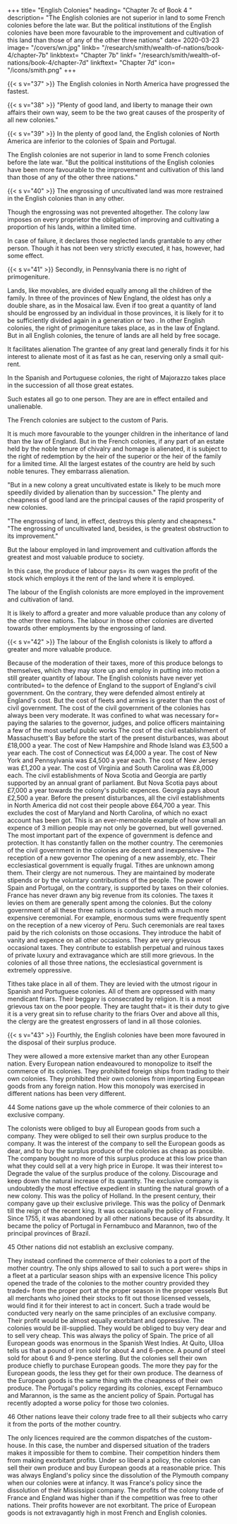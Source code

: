 +++
title=  "English Colonies"
heading=  "Chapter 7c of Book 4 "
description=  "The English colonies are not superior in land to some French colonies before the late war. But the political institutions of the English colonies have been more favourable to the improvement and cultivation of this land than those of any of the other three nations"
date=  2020-03-23
image=  "/covers/wn.jpg"
linkb=  "/research/smith/wealth-of-nations/book-4/chapter-7b"
linkbtext=  "Chapter 7b"
linkf=  "/research/smith/wealth-of-nations/book-4/chapter-7d"
linkftext=  "Chapter 7d"
icon=  "/icons/smith.png"
+++ 


{{< s v="37" >}} The English colonies in North America have progressed the fastest.

{{< s v="38" >}} "Plenty of good land, and liberty to manage their own affairs their own way, seem to be the two great causes of the prosperity of all new colonies."

{{< s v="39" >}} In the plenty of good land, the English colonies of North America are inferior to the colonies of Spain and Portugal.

The English colonies are not superior in land to some French colonies before the late war. "But the political institutions of the English colonies have been more favourable to the improvement and cultivation of this land than those of any of the other three nations."


{{< s v="40" >}} The engrossing of uncultivated land was more restrained in the English colonies than in any other.

Though the engrossing was not prevented altogether.
The colony law imposes on every proprietor the obligation of improving and cultivating a proportion of his lands, within a limited time.

In case of failure, it declares those neglected lands grantable to any other person.
Though it has not been very strictly executed, it has, however, had some effect.


{{< s v="41" >}} Secondly, in Pennsylvania there is no right of primogeniture.

Lands, like movables, are divided equally among all the children of the family.
In three of the provinces of New England, the oldest has only a double share, as in the Mosaical law.
    Even if too great a quantity of land should be engrossed by an individual in those provinces, it is likely for it to be sufficiently divided again in a generation or two .
In other English colonies, the right of primogeniture takes place, as in the law of England.
But in all English colonies, the tenure of lands are all held by free socage.

It facilitates alienation
The grantee of any great land generally finds it for his interest to alienate most of it as fast as he can, reserving only a small quit-rent.

In the Spanish and Portuguese colonies, the right of Majorazzo takes place in the succession of all those great estates.

Such estates all go to one person.
They are are in effect entailed and unalienable.

The French colonies are subject to the custom of Paris.

It is much more favourable to the younger children in the inheritance of land than the law of England.
But in the French colonies, if any part of an estate held by the noble tenure of chivalry and homage is alienated, it is subject to the right of redemption by the heir of the superior or the heir of the family for a limited time.
All the largest estates of the country are held by such noble tenures.
    They embarrass alienation.

"But in a new colony a great uncultivated estate is likely to be much more speedily divided by alienation than by succession."
The plenty and cheapness of good land are the principal causes of the rapid prosperity of new colonies.

"The engrossing of land, in effect, destroys this plenty and cheapness."
"The engrossing of uncultivated land, besides, is the greatest obstruction to its improvement."

But the labour employed in land improvement and cultivation affords the greatest and most valuable produce to
society.

In this case, the produce of labour pays= 
    its own wages
    the profit of the stock which employs it
    the rent of the land where it is employed.

The labour of the English colonists are more employed in the improvement and cultivation of land.

It is likely to afford a greater and more valuable produce than any colony of the other three nations.
The labour in those other colonies are diverted towards other employments by the engrossing of land.


{{< s v="42" >}} The labour of the English colonists is likely to afford a greater and more valuable produce.

Because of the moderation of their taxes, more of this produce belongs to themselves, which they may store up and employ in putting into motion a still greater quantity of labour.
The English colonists have never yet contributed= 
    to the defence of England
    to the support of England's civil government.
On the contrary, they were defended almost entirely at England's cost.
But the cost of fleets and armies is greater than the cost of civil government.
    The cost of the civil government of the colonies has always been very moderate.
    It was confined to what was necessary for= 
        paying the salaries to the governor, judges, and police officers
        maintaining a few of the most useful public works
    The cost of the civil establishment of Massachusett's Bay before the start of the present disturbances, was about £18,000 a year.
    The cost of New Hampshire and Rhode Island was £3,500 a year each.
    The cost of Connecticut was £4,000 a year.
    The cost of New York and Pennsylvania was £4,500 a year each.
    The cost of New Jersey was £1,200 a year.
    The cost of Virginia and South Carolina was £8,000 each.
    The civil establishments of Nova Scotia and Georgia are partly supported by an annual grant of parliament.
        But Nova Scotia pays about £7,000 a year towards the colony's public expences.
        Georgia pays about £2,500 a year.
    Before the present disturbances, all the civil establishments in North America did not cost their people above £64,700 a year.
        This excludes the cost of Maryland and North Carolina, of which no exact account has been got.
    This is an ever-memorable example of how small an expence of 3 million people may not only be governed, but well governed.
The most important part of the expence of government is defence and protection.
    It has constantly fallen on the mother country.
The ceremonies of the civil government in the colonies are decent and inexpensive= 
    The reception of a new governor
    The opening of a new assembly, etc.
Their ecclesiastical government is equally frugal.
    Tithes are unknown among them.
    Their clergy are not numerous.
    They are maintained by moderate stipends or by the voluntary contributions of the people.
The power of Spain and Portugal, on the contrary, is supported by taxes on their colonies.
France has never drawn any big revenue from its colonies.
    The taxes it levies on them are generally spent among the colonies.
But the colony government of all these three nations is conducted with a much more expensive ceremonial.
    For example, enormous sums were frequently spent on the reception of a new viceroy of Peru.
        Such ceremonials are real taxes paid by the rich colonists on those occasions.
        They introduce the habit of vanity and expence on all other occasions.
        They are very grievous occasional taxes.
        They contribute to establish perpetual and ruinous taxes of private luxury and extravagance which are still more grievous.
In the colonies of all those three nations, the ecclesiastical government is extremely oppressive.

Tithes take place in all of them.
They are levied with the utmost rigour in Spanish and Portuguese colonies.
All of them are oppressed with many mendicant friars.
    Their beggary is consecrated by religion.
It is a most grievous tax on the poor people.
    They are taught that= 
        it is their duty to give
        it is a very great sin to refuse charity to the friars
Over and above all this, the clergy are the greatest engrossers of land in all those colonies.


{{< s v="43" >}} Fourthly, the English colonies have been more favoured in the disposal of their surplus produce.

They were allowed a more extensive market than any other European nation.
Every European nation endeavoured to monopolize to itself the commerce of its colonies.
    They prohibited foreign ships from trading to their own colonies.
    They prohibited their own colonies from importing European goods from any foreign nation.
How this monopoly was exercised in different nations has been very different.

44 Some nations gave up the whole commerce of their colonies to an exclusive company.

The colonists were obliged to buy all European goods from such a company.
They were obliged to sell their own surplus produce to the company.
It was the interest of the company to sell the European goods as dear, and to buy the surplus produce of the colonies as cheap as possible.
The company bought no more of this surplus produce at this low price than what they could sell at a very high price in Europe.
It was their interest to= 
    Degrade the value of the surplus produce of the colony.
    Discourage and keep down the natural increase of its quantity.
The exclusive company is undoubtedly the most effective expedient in stunting the natural growth of a new colony.
This was the policy of Holland.
    In the present century, their company gave up their exclusive privilege.
This was the policy of Denmark till the reign of the recent king.
    It was occasionally the policy of France.
Since 1755, it was abandoned by all other nations because of its absurdity.
    It became the policy of Portugal in Fernambuco and Marannon, two of the principal provinces of Brazil.

45 Other nations did not establish an exclusive company.

They instead confined the commerce of their colonies to a port of the mother country.
The only ships allowed to sail to such a port were= 
    ships in a fleet at a particular season
    ships with an expensive licence
This policy opened the trade of the colonies to the mother country provided they traded= 
    from the proper port
    at the proper season
    in the proper vessels
But all merchants who joined their stocks to fit out those licensed vessels, would find it for their interest to act in concert.
    Such a trade would be conducted very nearly on the same principles of an exclusive company.
    Their profit would be almost equally exorbitant and oppressive.
    The colonies would be ill-supplied.
        They would be obliged to buy very dear and to sell very cheap.
This was always the policy of Spain.
    The price of all European goods was enormous in the Spanish West Indies.
        At Quito, Ulloa tells us that a pound of iron sold for about 4 and 6-pence.
        A pound of steel sold for about 6 and 9-pence sterling.
But the colonies sell their own produce chiefly to purchase European goods.
    The more they pay for the European goods, the less they get for their own produce.
    The dearness of the European goods is the same thing with the cheapness of their own produce.
The Portugal's policy regarding its colonies, except Fernambuco and Marannon, is the same as the ancient policy of Spain.
    Portugal has recently adopted a worse policy for those two colonies.

46 Other nations leave their colony trade free to all their subjects who carry it from the ports of the mother country.

The only licences required are the common dispatches of the custom-house.
In this case, the number and dispersed situation of the traders makes it impossible for them to combine.
    Their competition hinders them from making exorbitant profits.
Under so liberal a policy, the colonies can sell their own produce and buy European goods at a reasonable price.
This was always England's policy since the dissolution of the Plymouth company when our colonies were at infancy.
It was France's policy since the dissolution of their Mississippi company.
    The profits of the colony trade of France and England was higher than if the competition was free to other nations.
    Their profits however are not exorbitant.
    The price of European goods is not extravagantly high in most French and English colonies.
